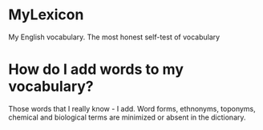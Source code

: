 # MyLexicon
My English vocabulary. The most honest self-test of vocabulary

# How do I add words to my vocabulary?
Those words that I really know - I add. Word forms, ethnonyms, toponyms, chemical and biological terms are minimized or absent in the dictionary.

